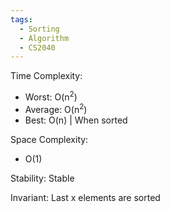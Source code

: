```yaml
---
tags:
  - Sorting
  - Algorithm
  - CS2040
---
```

Time Complexity: 
- Worst: O(n<sup>2</sup>)
- Average: O(n<sup>2</sup>)
- Best: O(n) | When sorted

Space Complexity:
* O(1)

Stability: Stable

Invariant: Last x elements are sorted